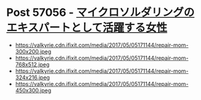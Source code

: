 # Post 57056 - [マイクロソルダリングのエキスパートとして活躍する女性](https://www.ifixit.com/News/57056/%e3%83%9e%e3%82%a4%e3%82%af%e3%83%ad%e3%82%bd%e3%83%ab%e3%83%80%e3%83%aa%e3%83%b3%e3%82%b0%e3%81%ae%e3%82%a8%e3%82%ad%e3%82%b9%e3%83%91%e3%83%bc%e3%83%88%e3%81%a8%e3%81%97%e3%81%a6%e6%b4%bb%e8%ba%8d)

- https://valkyrie.cdn.ifixit.com/media/2017/05/05171144/repair-mom-300x200.jpeg
- https://valkyrie.cdn.ifixit.com/media/2017/05/05171144/repair-mom-768x512.jpeg
- https://valkyrie.cdn.ifixit.com/media/2017/05/05171144/repair-mom-324x216.jpeg
- https://valkyrie.cdn.ifixit.com/media/2017/05/05171144/repair-mom-450x300.jpeg
